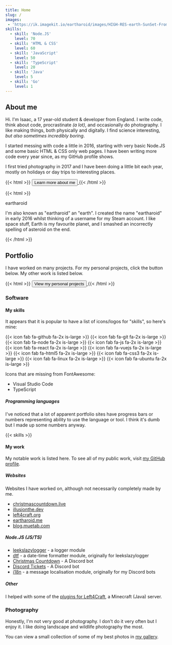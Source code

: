 ```yaml
---
title: Home
slug: /
images:
 - 'https://ik.imagekit.io/eartharoid/images/HIGH-RES-earth-SunSet-FromSpace-COMPRESSED.jpg?tr=w-1920,h-1080'
skills:
  - skill: 'Node.JS'
    level: 70
  - skill: 'HTML & CSS'
    level: 60
  - skill: 'JavaScript'
    level: 50
  - skill: 'TypeScript'
    level: 20
  - skill: 'Java'
    level: 5
  - skill: 'Go'
    level: 1
---
```


## About me

Hi. I'm Isaac, a 17 year-old student & developer from England. I write code, think about code, procrastinate *(a lot)*, and occasionally do photography. I like making things, both physically and digitally. I find science interesting, *but also sometimes incredibly boring*.

I started messing with code a little in 2016, starting with very basic Node.JS and some basic HTML & CSS only web pages. I have been writing more code every year since, as my GitHub profile shows.

I first tried photography in 2017 and I have been doing a little bit each year, mostly on holidays or day trips to interesting places.

{{< html >}}
<a href='/about'>
  <button class='button is-info is-outlined mt-2'>
    <span>Learn more about me</span>
    <span class='icon'>
      <i class='fas fa-chevron-right'></i>
    </span>
  </button>
</a>
{{< /html >}}

{{< html >}}
<div class="card mt-6 mb-6">
	<div class="card-content">
		<p class="title">eartharoid</p>
		<p>
			I'm also known as "eartharoid" an "earth". I created the name "eartharoid" in early 2016 whilst
			thinking of a username for my Steam account. I like space stuff, Earth is my favourite planet, and I
			smashed an incorrectly spelling of asteroid on the end.
		</p>
	</div>
</div>
{{< /html >}}

## Portfolio

I have worked on many projects. For my personal projects, click the button below. My other work is listed below.

{{< html >}}
<a href='/projects'>
  <button class='button is-info is-outlined mt-2'>
    <span>View my personal projects</span>
    <span class='icon'>
      <i class='fas fa-chevron-right'></i>
    </span>
  </button>
</a>
{{< /html >}}

### Software

#### My skills

It appears that it is popular to have a list of icons/logos for "skills", so here's mine:

{{< icon fab fa-github fa-2x is-large >}}
{{< icon fab fa-git fa-2x is-large >}}
{{< icon fab fa-node fa-2x is-large >}}
{{< icon fab fa-js fa-2x is-large >}}
{{< icon fab fa-react fa-2x is-large >}}
{{< icon fab fa-vuejs fa-2x is-large >}}
{{< icon fab fa-html5 fa-2x is-large >}}
{{< icon fab fa-css3 fa-2x is-large >}}
{{< icon fab fa-linux fa-2x is-large >}}
{{< icon fab fa-ubuntu fa-2x is-large >}}

Icons that are missing from FontAwesome:

- Visual Studio Code
- TypeScript

##### Programming languages

I've noticed that a lot of apparent portfolio sites have progress bars or numbers representing ability to use the language or tool. I think it's dumb but I made up some numbers anyway.

{{< skills >}}

#### My work

My notable work is listed here. To see all of my public work, visit [my GitHub profile](https://github.com/eartharoid).

##### Websites

Websites I have worked on, although not necessarily completely made by me.

- [christmascountdown.live](https://christmascoutdown.live)
- [illusionthe.dev](https://www.illusionthe.dev)
- [left4craft.org](https://www.left4craft.org)
- [eartharoid.me](https://eartharoid.me)
- [blog.muetab.com](https://blog.muetab.com)

##### Node.JS (JS/TS)

- [leekslazylogger](https://github.com/eartharoid/leekslazylogger) - a logger module
- [dtf](https://github.com/eartharoid/dtf) - a date-time formatter module, originally for leekslazylogger
- [Christmas Countdown](https://github.com/christmas-countdown/bot) - A Discord bot
- [Discord Tickets](https://github.com/discord-tickets) - A Discord bot
- [i18n](https://github.com/eartharoid/i18n) - a message localisation module, originally for my Discord bots

##### Other

I helped with some of the [plugins for Left4Craft](https://github.com/left4craft), a Minecraft (Java) server.

### Photography

Honestly, I'm not very good at photography. I don't do it very often but I enjoy it. I like doing landscape and wildlife photography the most.

You can view a small collection of some of my best photos in [my gallery](/gallery).
